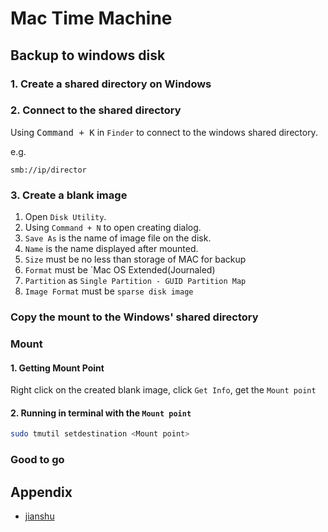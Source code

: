 # Mac Time Machine

## Backup to windows disk

### 1. Create a shared directory on Windows

### 2. Connect to the shared directory

Using <kbd>Command + K</kbd> in `Finder` to connect to the windows shared directory.

e.g.

```text
smb://ip/director
```

### 3. Create a blank image

1. Open `Disk Utility`.
2. Using `Command + N` to open creating dialog.
3. `Save As` is the name of image file on the disk.
4. `Name` is the name displayed after mounted.
5. `Size` must be no less than storage of MAC for backup
6. `Format` must be `Mac OS Extended(Journaled)
7. `Partition` as `Single Partition - GUID Partition Map`
8. `Image Format` must be `sparse disk image`

### Copy the mount to the Windows' shared directory

### Mount

#### 1. Getting Mount Point

Right click on the created blank image, click `Get Info`, get the `Mount point`

#### 2. Running in terminal with the `Mount point`

```bash
sudo tmutil setdestination <Mount point>
```

### Good to go

## Appendix

- [jianshu](https://www.jianshu.com/p/388998fada12)